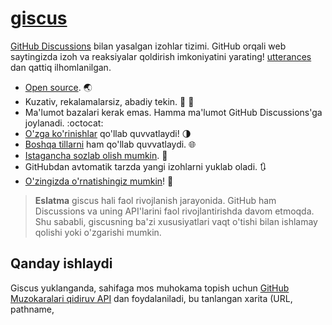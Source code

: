 # [giscus][giscus]


[GitHub Discussions][discussions] bilan yasalgan izohlar tizimi. GitHub orqali web saytingizda izoh va reaksiyalar qoldirish imkoniyatini yarating! [utterances][utterances] dan qattiq ilhomlanilgan.

- [Open source][repo]. 🌏
- Kuzativ, rekalamalarsiz, abadiy tekin. 📡 🚫
- Ma'lumot bazalari kerak emas. Hamma ma'lumot GitHub Discussions'ga joylanadi. :octocat:
- [O'zga ko'rinishlar][creating-custom-themes] qo'llab quvvatlaydi! 🌗
- [Boshqa tillarni][multiple-languages] ham qo'llab quvvatlaydi. 🌐
- [Istagancha sozlab olish mumkin][advanced-usage]. 🔧
- GitHubdan avtomatik tarzda yangi izohlarni yuklab oladi. 🔃
- [O'zingizda o'rnatishingiz mumkin][self-hosting]! 🤳

> **Eslatma**
> giscus hali faol rivojlanish jarayonida. GitHub ham Discussions va uning API'larini faol rivojlantirishda davom etmoqda. Shu sababli, giscusning ba'zi xususiyatlari vaqt o'tishi bilan ishlamay qolishi yoki o'zgarishi mumkin.

## Qanday ishlaydi

Giscus yuklanganda, sahifaga mos muhokama topish uchun [GitHub Muzokaralari qidiruv API][search-api] dan foydalaniladi, bu tanlangan xarita (URL, pathname, <title> va boshqa) parametrlarga asoslangan. Agar mos keladigan muhokama topilmasa, giscus boti birinchi marta kimdir izoh yoki reaktsiya qoldirganda avtomatik ravishda muhokama yaratadi.

Izoh qoldirish uchun tashrif buyuruvchilar [GitHub OAuth oqimi][authorization] orqali [giscus ilovasini][giscus-app] o'zlarining nomidan xabar yuborishga ruxsat berishlari kerak. Boshqa tomondan, tashrif buyuruvchilar to'g'ridan-to'g'ri GitHub Muzokarasida izoh qoldirishlari mumkin. Siz GitHub'da izohlarni moderatsiya qilishingiz mumkin.

[giscus]: https://giscus.app
[discussions]: https://docs.github.com/en/discussions
[utterances]: https://github.com/utterance/utterances
[repo]: https://github.com/giscus/giscus
[advanced-usage]: https://github.com/giscus/giscus/blob/main/ADVANCED-USAGE.md
[creating-custom-themes]: https://github.com/giscus/giscus/blob/main/ADVANCED-USAGE.md#data-theme
[multiple-languages]: https://github.com/giscus/giscus/blob/main/CONTRIBUTING.md#adding-localizations
[self-hosting]: https://github.com/giscus/giscus/blob/main/SELF-HOSTING.md
[search-api]: https://docs.github.com/en/graphql/guides/using-the-graphql-api-for-discussions#search
[giscus-app]: https://github.com/apps/giscus
[authorization]: https://docs.github.com/en/developers/apps/identifying-and-authorizing-users-for-github-apps

<!-- configuration -->

Agar giscusni ishlatayotgan bo'lsangiz, [GitHubda yulduzcha 🌟 qoldirishni][repo] va o'zingizni [repozitoriyangiz][topic-howto] da [`giscus`][giscus-topic] topigini qo'shishni unutmang! 🎉

## Ko'proq qo'llanmalar

Qo'shimcha sozlamalarni (masalan, ma'lum kelayotgan manzillariga ruxsat berish) [kengaytirilgan foydalanish bo'yicha qo'llanma][advanced-usage]ni kuzatib, qo'shishingiz mumkin.

React, Vue yoki Svelte bilan giscus'dan foydalanish uchun, [giscus komponent kutubxonasini][giscus-component] ko'rib chiqing.

## Migratsiya

Agar siz avval GitHub Issues'dan foydalanadigan boshqa tizimlarni ishlatgan bo'lsangiz (masalan, [utterances][utterances], [gitalk][gitalk]), siz [mavjud muammolarni muhokamalarga aylantirishingiz][convert] mumkin. Aylantirishdan keyin, faqat muhokama sarlavhalari va sahifalar o'rtasidagi xaritani to'g'ri ekanligiga ishonch hosil qiling, keyin giscus avtomatik ravishda muhokamalardan foydalanadi.

## Giscus ishlatayotgan saytlar

- [laymonage.com][laymonage-website]
- [os.phil-opp.com][os-phil-opp]
- [Stats and R][statsandr]
- [Tech Debt Burndown Podcast][techdebtburndown]
- [**and many more!**][giscus-topic]

## Hissa qo'shish

[CONTRIBUTING.md][contributing] ni ko'rib chiqing

[giscus-component]: https://github.com/giscus/giscus-component
[repo]: https://github.com/giscus/giscus
[giscus-topic]: https://github.com/topics/giscus
[topic-howto]: https://docs.github.com/en/github/administering-a-repository/classifying-your-repository-with-topics
[advanced-usage]: https://github.com/giscus/giscus/blob/main/ADVANCED-USAGE.md
[utterances]: https://github.com/utterance/utterances
[gitalk]: https://github.com/gitalk/gitalk
[convert]: https://docs.github.com/en/discussions/managing-discussions-for-your-community/moderating-discussions#converting-an-issue-to-a-discussion
[laymonage-website]: https://laymonage.com/posts/giscus
[os-phil-opp]: https://os.phil-opp.com
[statsandr]: https://statsandr.com
[techdebtburndown]: https://techdebtburndown.com
[contributing]: https://github.com/giscus/giscus/blob/main/CONTRIBUTING.md

<!-- end -->

---

Ushbu README quyidagi tillarda mavjud:

- [Arabic (العربية)](README.ar.md)
- [Беларуская](README.be.md)
- [български](README.bg.md)
- [Català](README.ca.md)
- [Čeština](README.cs.md)
- [Dansk](README.da.md)
- [Deutsch](README.de.md)
- [English](README.md)
- [Esperanto](README.eo.md)
- [Español](README.es.md)
- [Euskera](README.eu.md)
- [Persian (فارسی)](README.fa.md)
- [Français](README.fr.md)
- [Ελληνικά](README.gr.md)
- [Srpsko-Hrvatski (BCMS)](README.hbs.md)
- [עברית](README.he.md)
- [Magyar](README.hu.md)
- [Indonesia](README.id.md)
- [Italiano](README.it.md)
- [日本語](README.ja.md)
- [ភាសាខ្មែរ](README.kh.md)
- [한국어](README.ko.md)
- [Nederlands](README.nl.md)
- [Polski](README.pl.md)
- [Português](README.pt.md)
- [Română](README.ro.md)
- [Русский](README.ru.md)
- [ภาษาไทย](README.th.md)
- [Türkçe](README.tr.md)
- [Tiếng Việt](README.vi.md)
- [Українська](README.uk.md)
- [O'zbek](README.uz.md)
- [简体中文](README.zh-CN.md)
- [繁體中文](README.zh-TW.md)
- [香港繁體](README.zh-HK.md)

[![Vercel tomonidan qo'llab quvvatlanadi](public/powered-by-vercel.svg)][vercel]

[vercel]: https://vercel.com/?utm_source=giscus&utm_campaign=oss

